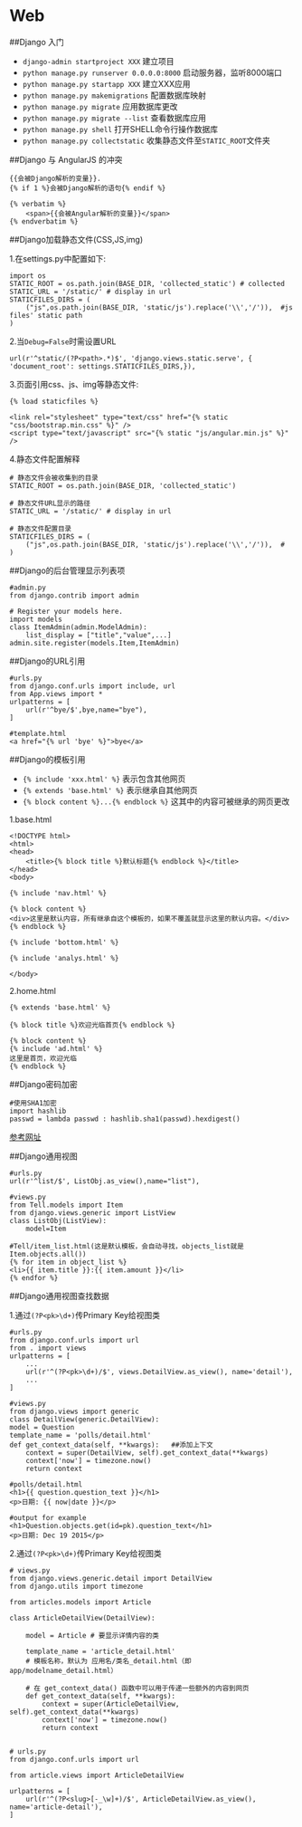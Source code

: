 Web
===

##Django 入门
+ `django-admin startproject XXX` 建立项目
+ `python manage.py runserver 0.0.0.0:8000` 启动服务器，监听8000端口
+ `python manage.py startapp XXX` 建立XXX应用
+ `python manage.py makemigrations` 配置数据库映射
+ `python manage.py migrate` 应用数据库更改
+ `python manage.py migrate --list` 查看数据库应用
+ `python manage.py shell` 打开SHELL命令行操作数据库
+ `python manage.py collectstatic` 收集静态文件至`STATIC_ROOT`文件夹


##Django 与 AngularJS 的冲突
	
	{{会被Django解析的变量}}.
	{% if 1 %}会被Django解析的语句{% endif %}
	
	{% verbatim %}
    	<span>{{会被Angular解析的变量}}</span>
	{% endverbatim %}

##Django加载静态文件(CSS,JS,img)

1.在settings.py中配置如下:
    
    import os
	STATIC_ROOT = os.path.join(BASE_DIR, 'collected_static') # collected
	STATIC_URL = '/static/' # display in url
	STATICFILES_DIRS = (  
	    ("js",os.path.join(BASE_DIR, 'static/js').replace('\\','/')),  #js files' static path
	)

2.当`Debug=False`时需设置URL
	
	url(r'^static/(?P<path>.*)$', 'django.views.static.serve', { 'document_root': settings.STATICFILES_DIRS,}),

3.页面引用css、js、img等静态文件:
	
	{% load staticfiles %}

	<link rel="stylesheet" type="text/css" href="{% static "css/bootstrap.min.css" %}" />
	<script type="text/javascript" src="{% static "js/angular.min.js" %}" />

4.静态文件配置解释

	# 静态文件会被收集到的目录
	STATIC_ROOT = os.path.join(BASE_DIR, 'collected_static') 

	# 静态文件URL显示的路径
	STATIC_URL = '/static/' # display in url

	# 静态文件配置目录
	STATICFILES_DIRS = (  
	    ("js",os.path.join(BASE_DIR, 'static/js').replace('\\','/')),  # 
	)

##Django的后台管理显示列表项

	#admin.py
	from django.contrib import admin

	# Register your models here.
	import models
	class ItemAdmin(admin.ModelAdmin):
		list_display = ["title","value",...]
	admin.site.register(models.Item,ItemAdmin)

##Django的URL引用

	#urls.py
	from django.conf.urls import include, url
	from App.views import *
	urlpatterns = [
	    url(r'^bye/$',bye,name="bye"),
	]
	
	#template.html
	<a href="{% url 'bye' %}">bye</a>

##Django的模板引用
+ `{% include 'xxx.html' %}` 表示包含其他网页
+ `{% extends 'base.html' %}` 表示继承自其他网页
+ `{% block content %}...{% endblock %}` 这其中的内容可被继承的网页更改

1.base.html

	<!DOCTYPE html>
	<html>
	<head>
	    <title>{% block title %}默认标题{% endblock %}</title>
	</head>
	<body>
	 
	{% include 'nav.html' %}
	 
	{% block content %}
	<div>这里是默认内容，所有继承自这个模板的，如果不覆盖就显示这里的默认内容。</div>
	{% endblock %}
	 
	{% include 'bottom.html' %}
	 
	{% include 'analys.html' %}
	 
	</body>


2.home.html

	{% extends 'base.html' %}
 
	{% block title %}欢迎光临首页{% endblock %}
	 
	{% block content %}
	{% include 'ad.html' %}
	这里是首页，欢迎光临
	{% endblock %}

##Django密码加密

	#使用SHA1加密
	import hashlib
	passwd = lambda passwd : hashlib.sha1(passwd).hexdigest()

[参考网址](http://www.liaoxuefeng.com/wiki/001374738125095c955c1e6d8bb493182103fac9270762a000/0013868328251266d86585fc9514536a638f06b41908d44000)

##Django通用视图
	
	#urls.py
	url(r'^list/$', ListObj.as_view(),name="list"),

	#views.py
	from Tell.models import Item
	from django.views.generic import ListView
	class ListObj(ListView):
    	model=Item

    #Tell/item_list.html(这是默认模板，会自动寻找，objects_list就是Item.objects.all())
    {% for item in object_list %}
    <li>{{ item.title }}:{{ item.amount }}</li>
	{% endfor %}

##Django通用视图查找数据

1.通过`(?P<pk>\d+)`传Primary Key给视图类

	#urls.py
	from django.conf.urls import url
	from . import views
	urlpatterns = [
		...
	    url(r'^(?P<pk>\d+)/$', views.DetailView.as_view(), name='detail'),
	    ...
	]

	#views.py
	from django.views import generic
	class DetailView(generic.DetailView):
    model = Question
    template_name = 'polls/detail.html'    
    def get_context_data(self, **kwargs):   ##添加上下文
        context = super(DetailView, self).get_context_data(**kwargs)
        context['now'] = timezone.now()
        return context

    #polls/detail.html
    <h1>{{ question.question_text }}</h1>
    <p>日期: {{ now|date }}</p>

    #output for example
    <h1>Question.objects.get(id=pk).question_text</h1>
    <p>日期: Dec 19 2015</p>

2.通过`(?P<pk>\d+)`传Primary Key给视图类

	# views.py
	from django.views.generic.detail import DetailView
	from django.utils import timezone
	 
	from articles.models import Article
	 
	class ArticleDetailView(DetailView):
	 
	    model = Article # 要显示详情内容的类
	     
	    template_name = 'article_detail.html' 
	    # 模板名称，默认为 应用名/类名_detail.html（即 app/modelname_detail.html）
	 
	    # 在 get_context_data() 函数中可以用于传递一些额外的内容到网页
	    def get_context_data(self, **kwargs):
	        context = super(ArticleDetailView, self).get_context_data(**kwargs)
	        context['now'] = timezone.now()
	        return context
	         
	         
	# urls.py
	from django.conf.urls import url
	 
	from article.views import ArticleDetailView
	 
	urlpatterns = [
	    url(r'^(?P<slug>[-_\w]+)/$', ArticleDetailView.as_view(), name='article-detail'),
	]